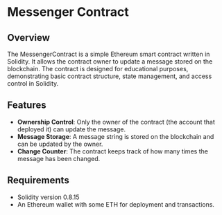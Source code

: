 # Messenger Contract

## Overview

The MessengerContract is a simple Ethereum smart contract written in Solidity. It allows the contract owner to update a message stored on the blockchain. The contract is designed for educational purposes, demonstrating basic contract structure, state management, and access control in Solidity.

## Features

- **Ownership Control**: Only the owner of the contract (the account that deployed it) can update the message.
- **Message Storage**: A message string is stored on the blockchain and can be updated by the owner.
- **Change Counter**: The contract keeps track of how many times the message has been changed.

## Requirements

- Solidity version 0.8.15
- An Ethereum wallet with some ETH for deployment and transactions.

